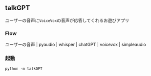 ## talkGPT
ユーザーの音声に`VoiceVox`の音声が応答してくれるお遊びアプリ

### Flow
ユーザーの音声
|
pyaudio
|
whisper
|
chatGPT
|
voicevox
|
simpleaudio

### 起動
`python -m talkGPT`